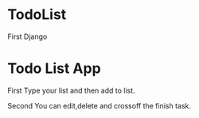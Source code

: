 # TodoList
First Django

<h1> Todo List App </h1>
<p>First Type your list and then add to list. </p>
<p>Second You can edit,delete and crossoff the finish task. </p>
